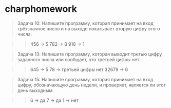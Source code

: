 # charphomework

>Задача 10: Напишите программу, которая принимает на вход трёхзначное число и на выходе показывает вторую цифру этого числа.

>>456 -> 5
782 -> 8
918 -> 1

>Задача 13: Напишите программу, которая выводит третью цифру заданного числа или сообщает, что третьей цифры нет.

>>645 -> 5
78 -> третьей цифры нет
32679 -> 6

>Задача 15: Напишите программу, которая принимает на вход цифру, обозначающую день недели, и проверяет, является ли этот день выходным.

>>6 -> да
7 -> да
1 -> нет